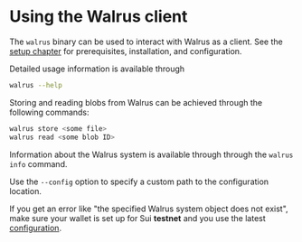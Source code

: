 # Using the Walrus client

The `walrus` binary can be used to interact with Walrus as a client. See the [setup
chapter](./setup.md) for prerequisites, installation, and configuration.

Detailed usage information is available through

```sh
walrus --help
```

Storing and reading blobs from Walrus can be achieved through the following commands:

```sh
walrus store <some file>
walrus read <some blob ID>
```

Information about the Walrus system is available through through the `walrus info` command.

Use the `--config` option to specify a custom path to the configuration location.

If you get an error like "the specified Walrus system object does not exist", make sure your wallet
is set up for Sui **testnet** and you use the latest [configuration](./configuration.md).
